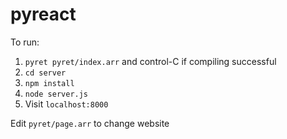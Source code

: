 # pyreact

To run:
1. `pyret pyret/index.arr` and control-C if compiling successful
2. `cd server`
3. `npm install`
4. `node server.js`
5. Visit `localhost:8000`

Edit `pyret/page.arr` to change website